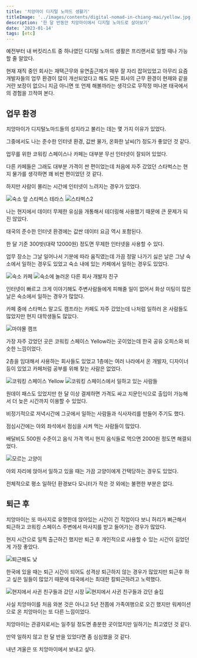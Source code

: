 ```yaml
---
title: '치앙마이 디지털 노마드 생활기'
titleImage: '../images/contents/digital-nomad-in-chiang-mai/yellow.jpg'
description: '한 달 반동안 치앙마이에서 디지털 노마드로 살아보기'
date: '2023-01-14'
tags: [etc]
---
```


예전부터 내 버킷리스트 중 하나였던 디지털 노마드 생활은 프리랜서로 일할 때나 가능할 줄 알았다.

현재 재직 중인 회사는 재택근무와 유연출근제가 매우 잘 자리 잡혀있었고 아무리 요즘 개발자들의 업무 환경이 많이 개선되었다고 해도 모든 회사의 근무 환경이 현재와 같을 거란 보장이 없으니 지금 아니면 또 언제 해볼까라는 생각으로 무작정 떠나본 태국에서의 경험을 끄적여 본다.

## 업무 환경

치앙마이가 디지털노마드들의 성지라고 불리는 데는 몇 가지 이유가 있었다.

그중에서도 나는 준수한 인터넷 환경, 값싼 물가, 온화한 날씨(?) 정도가 좋았던 것 같다.

업무를 위한 코워킹 스페이스나 카페는 대부분 무선 인터넷이 잘되어 있었다.

다른 카페들은 그래도 대부분 가격이 싼 편이었는데 처음에 자주 갔었던 스타벅스는 현지 물가를 생각하면 꽤 비싼 편이었던 것 같다.

하지만 사람이 몰리는 시간에 인터넷이 느려지는 경우가 있었다.

![숙소 앞 스타벅스 테라스](../images/contents/digital-nomad-in-chiang-mai/startbucks.jpeg) ![스타벅스2](../images/contents/digital-nomad-in-chiang-mai/starbucks2.jpeg)

나는 현지에서 데이터 무제한 유심을 개통해서 테더링해 사용했기 때문에 큰 문제가 되진 않았다.

태국의 준수한 인터넷 환경에는 값싼 데이터 요금 역시 포함된다.

한 달 기준 300밧(대략 12000원) 정도면 무제한 인터넷을 사용할 수 있다.

업무 장소는 그날 일어나서 기분에 따라 움직였는데 가끔 정말 나가기 싫은 날은 그냥 숙소에서 일하는 경우도 있었고 숙소 내에 있는 카페에서 일하는 경우도 있었다.

![숙소 카페](../images/contents/digital-nomad-in-chiang-mai/cafe.jpeg) ![숙소에 놀러온 다른 회사 개발자 친구](../images/contents/digital-nomad-in-chiang-mai/home.jpeg)

인터넷이 빠르고 크게 이야기해도 주변사람들에게 피해줄 일이 없어서 화상 미팅이 많은 날은 숙소에서 일하는 경우가 많았다.

카페 중에 스타벅스 말고도 캠프라는 카페도 자주 갔었는데 나처럼 일하러 온 사람들도 많았지만 현지 대학생들도 많았다.

![마야몰 캠프](../images/contents/digital-nomad-in-chiang-mai/camp.jpeg)

가장 자주 갔었던 곳은 코워킹 스페이스 Yellow라는 곳이었는데 한국 공유 오피스와 비슷한 느낌이었다.

2층을 임대해서 사용하는 회사들도 있었고 1층에는 여러 나라에서 온 개발자, 디자이너등이 있었고 카페처럼 공부를 위해 찾는 사람은 없었다.

![코워킹 스페이스 Yellow](../images/contents/digital-nomad-in-chiang-mai/yellow.jpg) ![코워킹 스페이스에서 일하고 있는 사람들](../images/contents/digital-nomad-in-chiang-mai/yellow2.jpg)

원데이 패스도 있었지만 한 달 이상 결제하면 가격도 싸고 지문인식으로 출입이 가능해서 더 늦은 시간까지 이용할 수 있었다.

비정기적으로 저녁시간에 그곳에서 일하는 사람들과 식사자리를 만들어 주기도 했다.

점심시간에는 야외 좌석에서 점심을 시켜 먹는 사람들이 많았다.

배달비도 500원 수준이고 음식 가격 역시 현지 음식들로 먹으면 2000원 정도면 해결되었다.

![모르는 고양이](../images/contents/digital-nomad-in-chiang-mai/cat.jpg)

야외 자리에 앉아서 일하고 있을 때는 가끔 고양이에게 간택당하는 경우도 있었다.

전체적으로 평소 일하던 환경보다 모니터가 작은 것 외에는 불편한 부분은 없다.

## 퇴근 후

치앙마이는 또 마사지로 유명한데 앉아있는 시간이 긴 직업이다 보니 허리가 뻐근해서 퇴근하고 코워킹 스페이스 주변에서 마사지를 받고 들어가는 경우가 많았다.

현지 시간으로 일찍 출근하긴 했지만 퇴근 후 개인적으로 사용할 수 있는 시간이 길었던 게 가장 좋았다.

![퇴근해도 낮](../images/contents/digital-nomad-in-chiang-mai/water.jpeg)

한국에 있을 때는 퇴근 시간이 되어도 성격상 퇴근하지 않는 경우가 많았지만 퇴근후 하고 싶은 일들이 많았기 때문에 태국에서는 최대한 칼퇴근하려고 노력했다.

![현지에서 사귄 친구들과 갔던 시장](../images/contents/digital-nomad-in-chiang-mai/market.jpeg) ![현지에서 사귄 친구들과 갔던 술집](../images/contents/digital-nomad-in-chiang-mai/concert.jpeg)

사실 치앙마이를 처음 와본 것은 아니고 5년 전쯤에 가족여행으로 오긴 했지만 워케이션으로 온 치앙마이는 또 다른 느낌이었다.

치앙마이는 관광지로서는 일주일 정도면 충분한 곳이었지만 일하기는 최고였던 것 같다.

만약 일하지 않고 한 달 반을 있었다면 좀 심심했을 것 같다.

내년 겨울은 또 치앙마이에서 보내고 싶다.
